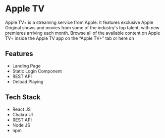 # Apple TV

Apple TV+ is a streaming service from Apple. It features exclusive Apple Original shows and movies from some of the industry's top talent, with new premieres arriving each month.  Browse all of the available content on Apple TV+ inside the Apple TV app on the “Apple TV+” tab or here on 


## Features

- Landing Page
- Static Login Component
- REST API
- Onload Playing

## Tech Stack

- React JS
- Chakra UI
- REST API
- Node JS
- npm
